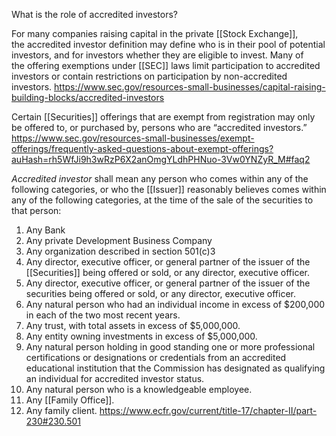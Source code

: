 What is the role of accredited investors?

For many companies raising capital in the private [[Stock Exchange]], the accredited investor definition may define who is in their pool of potential investors, and for investors whether they are eligible to invest. Many of the offering exemptions under [[SEC]] laws limit participation to accredited investors or contain restrictions on participation by non-accredited investors.
https://www.sec.gov/resources-small-businesses/capital-raising-building-blocks/accredited-investors

Certain [[Securities]] offerings that are exempt from registration may only be offered to, or purchased by, persons who are “accredited investors.”
https://www.sec.gov/resources-small-businesses/exempt-offerings/frequently-asked-questions-about-exempt-offerings?auHash=rh5WfJi9h3wRzP6X2anOmgYLdhPHNuo-3Vw0YNZyR_M#faq2

_Accredited investor_ shall mean any person who comes within any of the following categories, or who the [[Issuer]] reasonably believes comes within any of the following categories, at the time of the sale of the securities to that person:
1. Any Bank
2. Any private Development Business Company
3. Any organization described in section 501(c)3
4. Any director, executive officer, or general partner of the issuer of the [[Securities]] being offered or sold, or any director, executive officer.
5. Any director, executive officer, or general partner of the issuer of the securities being offered or sold, or any director, executive officer.
6. Any natural person who had an individual income in excess of $200,000 in each of the two most recent years.
7. Any trust, with total assets in excess of $5,000,000.
8. Any entity owning investments in excess of $5,000,000.
9. Any natural person holding in good standing one or more professional certifications or designations or credentials from an accredited educational institution that the Commission has designated as qualifying an individual for accredited investor status.
10. Any natural person who is a knowledgeable employee.
11. Any [[Family Office]].
12. Any family client.
https://www.ecfr.gov/current/title-17/chapter-II/part-230#230.501